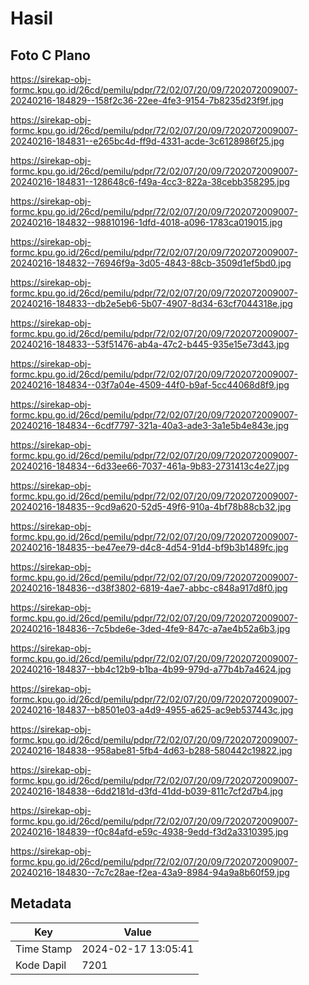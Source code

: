 # Hasil

## Foto C Plano

https://sirekap-obj-formc.kpu.go.id/26cd/pemilu/pdpr/72/02/07/20/09/7202072009007-20240216-184829--158f2c36-22ee-4fe3-9154-7b8235d23f9f.jpg

https://sirekap-obj-formc.kpu.go.id/26cd/pemilu/pdpr/72/02/07/20/09/7202072009007-20240216-184831--e265bc4d-ff9d-4331-acde-3c6128986f25.jpg

https://sirekap-obj-formc.kpu.go.id/26cd/pemilu/pdpr/72/02/07/20/09/7202072009007-20240216-184831--128648c6-f49a-4cc3-822a-38cebb358295.jpg

https://sirekap-obj-formc.kpu.go.id/26cd/pemilu/pdpr/72/02/07/20/09/7202072009007-20240216-184832--98810196-1dfd-4018-a096-1783ca019015.jpg

https://sirekap-obj-formc.kpu.go.id/26cd/pemilu/pdpr/72/02/07/20/09/7202072009007-20240216-184832--76946f9a-3d05-4843-88cb-3509d1ef5bd0.jpg

https://sirekap-obj-formc.kpu.go.id/26cd/pemilu/pdpr/72/02/07/20/09/7202072009007-20240216-184833--db2e5eb6-5b07-4907-8d34-63cf7044318e.jpg

https://sirekap-obj-formc.kpu.go.id/26cd/pemilu/pdpr/72/02/07/20/09/7202072009007-20240216-184833--53f51476-ab4a-47c2-b445-935e15e73d43.jpg

https://sirekap-obj-formc.kpu.go.id/26cd/pemilu/pdpr/72/02/07/20/09/7202072009007-20240216-184834--03f7a04e-4509-44f0-b9af-5cc44068d8f9.jpg

https://sirekap-obj-formc.kpu.go.id/26cd/pemilu/pdpr/72/02/07/20/09/7202072009007-20240216-184834--6cdf7797-321a-40a3-ade3-3a1e5b4e843e.jpg

https://sirekap-obj-formc.kpu.go.id/26cd/pemilu/pdpr/72/02/07/20/09/7202072009007-20240216-184834--6d33ee66-7037-461a-9b83-2731413c4e27.jpg

https://sirekap-obj-formc.kpu.go.id/26cd/pemilu/pdpr/72/02/07/20/09/7202072009007-20240216-184835--9cd9a620-52d5-49f6-910a-4bf78b88cb32.jpg

https://sirekap-obj-formc.kpu.go.id/26cd/pemilu/pdpr/72/02/07/20/09/7202072009007-20240216-184835--be47ee79-d4c8-4d54-91d4-bf9b3b1489fc.jpg

https://sirekap-obj-formc.kpu.go.id/26cd/pemilu/pdpr/72/02/07/20/09/7202072009007-20240216-184836--d38f3802-6819-4ae7-abbc-c848a917d8f0.jpg

https://sirekap-obj-formc.kpu.go.id/26cd/pemilu/pdpr/72/02/07/20/09/7202072009007-20240216-184836--7c5bde6e-3ded-4fe9-847c-a7ae4b52a6b3.jpg

https://sirekap-obj-formc.kpu.go.id/26cd/pemilu/pdpr/72/02/07/20/09/7202072009007-20240216-184837--bb4c12b9-b1ba-4b99-979d-a77b4b7a4624.jpg

https://sirekap-obj-formc.kpu.go.id/26cd/pemilu/pdpr/72/02/07/20/09/7202072009007-20240216-184837--b8501e03-a4d9-4955-a625-ac9eb537443c.jpg

https://sirekap-obj-formc.kpu.go.id/26cd/pemilu/pdpr/72/02/07/20/09/7202072009007-20240216-184838--958abe81-5fb4-4d63-b288-580442c19822.jpg

https://sirekap-obj-formc.kpu.go.id/26cd/pemilu/pdpr/72/02/07/20/09/7202072009007-20240216-184838--6dd2181d-d3fd-41dd-b039-811c7cf2d7b4.jpg

https://sirekap-obj-formc.kpu.go.id/26cd/pemilu/pdpr/72/02/07/20/09/7202072009007-20240216-184839--f0c84afd-e59c-4938-9edd-f3d2a3310395.jpg

https://sirekap-obj-formc.kpu.go.id/26cd/pemilu/pdpr/72/02/07/20/09/7202072009007-20240216-184830--7c7c28ae-f2ea-43a9-8984-94a9a8b60f59.jpg


## Metadata

| Key        | Value               |
| ---------- | ------------------- |
| Time Stamp | 2024-02-17 13:05:41 |
| Kode Dapil | 7201                |



